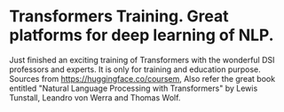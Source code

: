 # Transformers Training. Great platforms for deep learning of NLP.
Just finished an exciting training of Transformers with the wonderful DSI professors and experts. It is only for training and education purpose.
Sources from https://huggingface.co/coursem, Also refer the great book entitled "Natural Language Processing with Transformers" by Lewis Tunstall, Leandro von Werra and Thomas Wolf.
